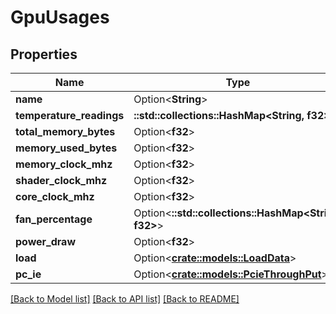 # GpuUsages

## Properties

Name | Type | Description | Notes
------------ | ------------- | ------------- | -------------
**name** | Option<**String**> |  | [optional]
**temperature_readings** | **::std::collections::HashMap<String, f32>** |  | 
**total_memory_bytes** | Option<**f32**> |  | [optional]
**memory_used_bytes** | Option<**f32**> |  | [optional]
**memory_clock_mhz** | Option<**f32**> |  | [optional]
**shader_clock_mhz** | Option<**f32**> |  | [optional]
**core_clock_mhz** | Option<**f32**> |  | [optional]
**fan_percentage** | Option<**::std::collections::HashMap<String, f32>**> |  | [optional]
**power_draw** | Option<**f32**> |  | [optional]
**load** | Option<[**crate::models::LoadData**](LoadData.md)> |  | [optional]
**pc_ie** | Option<[**crate::models::PcieThroughPut**](PCIE_ThroughPut.md)> |  | [optional]

[[Back to Model list]](../README.md#documentation-for-models) [[Back to API list]](../README.md#documentation-for-api-endpoints) [[Back to README]](../README.md)


